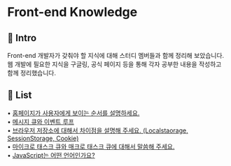 # Front-end Knowledge

## 🚀 Intro

Front-end 개발자가 갖춰야 할 지식에 대해 스터디 멤버들과 함께 정리해 보았습니다. <br>
웹 개발에 필요한 지식을 구글링, 공식 페이지 등을 통해 각자 공부한 내용을 작성하고 함께 정리했습니다.

## 📝 List

• [홈페이지가 사용자에게 보이는 순서를 설명하세요.](https://github.com/moeyg/Front-end-Knowledge/blob/0c9f282b23ba1aa44633e9339581d2cdd4b7dba2/Note/Browser-Rendering.md)
<br>
• [메시지 큐와 이벤트 루프](https://github.com/moeyg/Front-end-Knowledge/blob/97a26c229c49d32119b0ebcd94d11e6b3974bcde/Note/Message-Queue-and-Event-loop.md)
<br>
• [브라우저 저장소에 대해서 차이점을 설명해 주세요. (Localstaorage, SessionStorage, Cookie)](https://github.com/moeyg/Front-end-Knowledge/blob/44dc9cffae57c7eab4fecb455cc4b6280a45107e/Note/Browser-Storage.md)
<br>
• [마이크로 태스크 큐와 매크로 태스크 큐에 대해서 말씀해 주세요.](https://github.com/moeyg/Front-end-Knowledge/blob/eb64b100754d97d61319ff5816bbb304c1334114/Note/MacroTaskQueue-MicroStackQueue.md)
<br>
• [JavaScript는 어떤 언어인가요?](https://github.com/moeyg/Front-end-Knowledge/blob/c3de88524616f54c661b4f17cccfd113eebc782d/Note/What-is-JavaScript.md)
